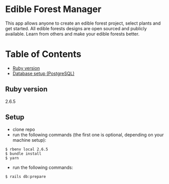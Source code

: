 # Edible Forest Manager

This app allows anyone to create an edible forest project, select plants and get started. All edible forests designs are open sourced and publicly available. Learn from others and make your edible forests better.

Table of Contents
=================

* [Ruby version](#ruby-version)
* [Database setup (PostgreSQL)](#database-setup-postgresql)

## Ruby version

2.6.5

## Setup

- clone repo
- run the following commands (the first one is optional, depending on your machine setup):
```
$ rbenv local 2.6.5
$ bundle install
$ yarn
```
- run the following commands:
```
$ rails db:prepare
```
